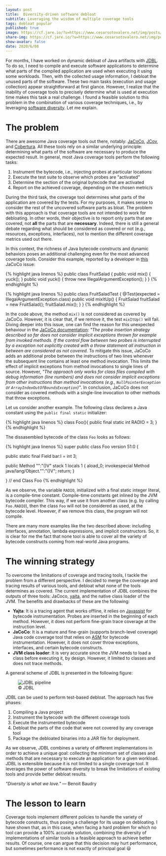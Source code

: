 ```yaml
---
layout: post
title:  Diversity-driven software debloat
subtitle: Leveraging the wisdom of multiple coverage tools
tags: debloat popular
published: true
image: https://cf.jare.io/?u=https://www.cesarsotovalero.net/img/posts/crowd.jpg
share-img: https://cf.jare.io/?u=https://www.cesarsotovalero.net/img/posts/crowd.jpg
show-avatar: false
date: 2020/6/08
---
```


For months, I have worked on dynamic debloat of Java artifacts with [JDBL](https://github.com/castor-software/jdbl). To do so, I need to compile and execute software applications to determine what parts of the compiled application are used when executing it using some workloads. Then, with the collected usage information, I debloat the unused parts of the software. These two main tasks (execution and usage collection)  appear straightforward at first glance. However, I realize that the inability of coverage tools to precisely determine what is used at execution time makes this task a real challenge. I found a feasible solution to this problem in the combination of various coverage techniques, i.e., by leveraging [software diversity](https://dl.acm.org/doi/abs/10.1145/2807593). Let me explain.  

# The problem

There are awesome Java coverage tools out there, notably: [JaCoCo](https://www.eclemma.org/jacoco/), [JCov](https://wiki.openjdk.java.net/display/CodeTools/jcov), and [Cobertura](https://cobertura.github.io/cobertura/). All these tools rely on a similar underlying principle: determining what parts of the software are necessary to produce the expected result. In general, most Java coverage tools perform the following tasks:

1. Instrument the bytecode, i.e., injecting probes at particular locations 
2. Execute the test suite to observe which probes are "activated"
3. Determine the section of the original bytecode that are activated
4. Report on the achieved coverage, depending on the chosen metric/s

During the third task, the coverage tool determines what parts of the application are covered by the tests. For my purposes, it makes sense to consider the rest of the uncovered software parts as bloat. The problem with this approach is that coverage tools are not intended to work for debloating. In other words, their objective is to report only parts that are covered, not  **all** the parts that are **necessary**. Indeed, there is still a general debate regarding what should be considered as covered or not (e.g., resources, exceptions, interfaces), not to mention the different coverage metrics used out there.

In this context, the richness of Java bytecode constructs and dynamic behaviors poses an additional challenging even for the most advanced coverage tools. Consider this example, reported by a developer in [this](https://github.com/jacoco/eclemma/issues/61) JaCoCo issue: 

{% highlight java linenos %}
public class FruitSalad {
    public void mix() {
        yuck();
    }
    public void yuck() {
        throw new IllegalArgumentException();
    }
}
{% endhighlight %}

{% highlight java linenos %}
public class FruitSaladTest {
    @Test(expected = IllegalArgumentException.class)
    public void mixItUp() {
        FruitSalad fruitSalad = new FruitSalad();
        fruitSalad.mix();
    }
}
{% endhighlight %}

In the code above, the method `mix()` is not considered as covered by JaCoCo. However, it is clear that, if we remove it, the test `mixItUp()` will fail. Diving deeper into this issue, one can find the reason for this unexpected behaviour in the [JaCoCo documentation](https://www.eclemma.org/jacoco/trunk/doc/flow.html): _"The probe insertion strategy described so far does not consider implicit exceptions thrown for example from invoked methods. If the control flow between two probes is interrupted by a exception not explicitly created with a throw statement all instruction in between are considered as not covered._ To mitigate this issue, JaCoCo adds an additional probe between the instructions of two lines whenever the subsequent line contains at least one method invocation. This limits the effect of implicit exceptions from method invocations to single lines of source. However, _"The approach only works for class files  compiled with debug information (line numbers) and does not
 consider implicit exceptions  from other instructions than method invocations (e.g., `NullPointerException` or `ArrayIndexOutOfBoundsException`)"_. In conclusion, JaCoCo does not consider as covered methods with a single-line invocation to other methods that throw exceptions.

Let us consider another example. The following class declares a Java constant using the `public final static` initializer:

{% highlight java linenos %}
class Foo(){
    public final static int RADIO = 3;
}
{% endhighlight %}


The dissasembled bytecode of the class `Foo` looks as follows:

{% highlight java linenos %}
super public class Foo
    version 51:0
{

public static final Field bar:I = int 3;

public Method "<init>":"()V"
    stack 1 locals 1
{
    aload_0;
    invokespecial   Method java/lang/Object."<init>":"()V";
    return;
}

} // end Class Foo
{% endhighlight %}

As we observe, the variable `RADIO`, initialized with a final static integer literal, is a compile-time constant. Compile-time constants get inlined by the JVM bytecode compiler. This way, if we use it from another class (e.g. by calling `Foo.RADIO`), then the class `Foo` will not be considered as used, at the bytecode level. However, if we remove this class, the program will not compile.

There are many more examples like the two described above: including interfaces, annotation, lambda expressions, and implicit constructors. So, it is clear for me the fact that none tool is able to cover all the variety of bytecode constructs coming from real-world Java programs. 

# The winning strategy

To overcome the limitations of coverage and tracing tools, I tackle the problem from a different perspective. I decided to merge the coverage and tracing results of various tools, and debloat what none of the tools determines as covered. The current implementation of JDBL combines the outputs of three tools: JaCoco, [yajta](https://github.com/castor-software/yajta/), and the native class loader of the JVM. The benefits and drawbacks of these are the following:

- **Yajta**: It is a tracing agent that works offline, it relies on [Javassist](https://www.javassist.org/) for bytecode instrumentation. Probes are inserted in the beginning of each method. However, it does not perform fine-grain trace coverage at the instruction level. 
- **JaCoCo**: It is a mature and fine-grain (supports branch-level coverage) Java code coverage tool that relies on [ASM](https://asm.ow2.io/) for bytecode instrumentation. However, it does not cover throw exceptions, interfaces, and certain bytecode constructs.
- **JVM class loader**: It is very accurate since the JVM needs to load a class before executing it, by design. However, it limited to classes and does not trace methods. 

A general scheme of JDBL is presented in the following figure:


<figure class="jb_picture">
    <img src="https://cf.jare.io/?u=https://www.cesarsotovalero.net/img/posts/jdbl_diversity.jpg" 
    alt="JDBL pipeline"
    longdesc="#c13e1390" />
    <figcaption class="stroke">
    &#169; JDBL
    </figcaption>
</figure>

JDBL can be used to perform test-based debloat. The approach has five phases:

1. Compiling a Java project
2. Instrument the bytecode with the different coverage tools
3. Execute the instrumented bytecode
4. Debloat the parts of the code that were not covered by any coverage tool
5. Package the debloated binaries into a JAR file for deployment.

As we observe, JDBL combines a variety of different implementations in order to achieve a unique goal: collecting the minimum set of classes and methods that are necessary to execute an application for a given workload. JDBL is extensible because it is not limited to a single coverage tool.  It leverages the power of software diversity to break the limitations of existing tools and provide better debloat results.
<aside class="quote">
    <em> "Diversity is what we love."</em> ― Benoit Baudry
</aside>


# The lesson to learn

Coverage tools implement different policies to handle the variety of bytecode constructs, thus posing a challenge for its usage on debloating. I have shown that, as in this case, when facing a hard problem for which no tool can provide a 100% accurate solution, combining the diversity of implementations of similar tools is a feasible approach to achieve better results. Of course, one can argue that this decision may hurt performance, but sometimes performance is not exactly of principal goal :smiley:

